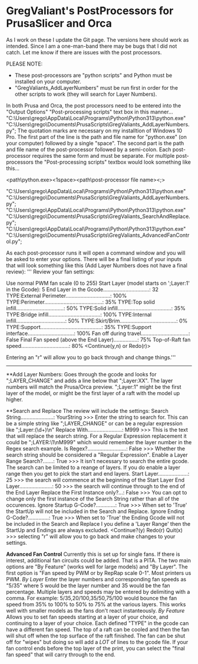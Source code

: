 # GregValiant's PostProcessors for PrusaSlicer and Orca

As I work on these I update the Git page.  The versions here should work as intended.  Since I am a one-man-band there may be bugs that I did not catch.  Let me know if there are issues with the post processors.

PLEASE NOTE:
- These post-processors are "python scripts" and Python must be installed on your computer. 
- "GregValiants_AddLayerNumbers" must be run first in order for the other scripts to work (they will search for Layer Numbers).

In both Prusa and Orca, the post processors need to be entered into the "Output Options" "Post-processing scripts" text box in this manner...
"C:\Users\grego\AppData\Local\Programs\Python\Python313\python.exe" "C:\Users\grego\Documents\PrusaScripts\GregValiants_AddLayerNumbers.py";
The quotation marks are necessary on my installtion of Windows 10 Pro.
The first part of the line is the path and file name for "python.exe" (on your computer) followed by a single "space".
The second part is the path and file name of the post-processor followed by a semi-colon.
Each post-processor requires the same form and must be separate.
For multiple post-processors the "Post-processing scripts" textbox would look something like this...

<path\python.exe><1space><path\post-processor file name><;>

"C:\Users\grego\AppData\Local\Programs\Python\Python313\python.exe" "C:\Users\grego\Documents\PrusaScripts\GregValiants_AddLayerNumbers.py";
"C:\Users\grego\AppData\Local\Programs\Python\Python313\python.exe" "C:\Users\grego\Documents\PrusaScripts\GregValiants_SearchAndReplace.py";
"C:\Users\grego\AppData\Local\Programs\Python\Python313\python.exe" "C:\Users\grego\Documents\PrusaScripts\GregValiants_AdvancedFanControl.py";

As each post-processor runs it will open a command window and you will be asked to enter your options.  There will be a final listing of your inputs that will look something like this (Add Layer Numbers does not have a final review):
'''
Review your fan settings:

Use normal PWM fan scale (0 to 255)
Start Layer (model starts on ';Layer:1' in the Gcode): 5
End Layer in the Gcode...............................: 32
TYPE:External Perimeter..............................: 100%
TYPE:Perimeter.......................................: 35%
TYPE:Top solid infill................................: 50%
TYPE:Solid infill....................................: 35%
TYPE:Bridge infill...................................: 100%
TYPE:Internal infill.................................: 50%
TYPE:Skirt/Brim......................................: 0%
TYPE:Support.........................................: 35%
TYPE:Support interface...............................: 100%
Fan off during travel................................: False
Final Fan speed (above the End Layer)................: 75%
Top-of-Raft fan speed................................: 80%
 <Continue(y,n) or Redo(r)>

Entering an "r" will allow you to go back through and change things.'''
 
-----------------------------------------------------------------------------
**Add Layer Numbers:
Goes through the gcode and looks for ";LAYER_CHANGE" and adds a line below that ";Layer:XX".
The layer numbers will match the Prusa/Orca preview.  ";Layer:1" might be the first layer of the model, or might be the first layer of a raft with the model up higher.

**Search and Replace
The review will include the settings:
Search String......................: YourString >>> Enter the string to search for.  This can be a simple string like ";LAYER_CHANGE" or can be a regular expression like  ";Layer:(\d+)\n"
Replace With.......................: M999 >>> This is the text that will replace the search string.  For a Regular Expression replacement it could be ";LAYER:\1\nM999" which would remember the layer number in the Regex search example.
Is Regex?..........................: False >>> Whether the search string should be considered a "Regular Expression".
Enable a Layer Range Search?.......: True >>> It isn't necessary to search the entire gcode.  The search can be limited to a reange of layers.  If you do enable a layer range then you get to pick the start and end layers.
    Start Layer....................: 25 >>> the search will commence at the beginning of the Start Layer
    End Layer......................: 50 >>> the search will continue through to the end of the End Layer
Replace the First Instance only?...: False >>> You can opt to change only the first instance of the Search String rather than all of the occurences.
Ignore Startup G-Code?.............: True >>> When set to 'True' the StartUp will not be included in the Search and Replace.
Ignore Ending G-Code?..............: True >>> When set to 'True' the Ending Gcode will not be included in the Search and Replace
I you define a 'Layer Range' then the StartUp and Endings are always excluded.
 <Continue?(y)  Redo(r)  Quit(x) >>> selecting "r" will allow you to go back and make changes to your settings.
 
**Advanced Fan Control**
Currently this is set up for single fans.  If there is interest, additional fan circuits could be added.  That is a PITA.
The two main options are "By Feature" (works well for large models) and "By Layer".
The first option is "Fan speed by PWM or by RepRap scale 0-1".  Most printers us PWM.
*By Layer*
Enter the layer numbers and corresponding fan speeds as "5/35" where 5 would be the layer number and 35 would be the fan percentage.  Multiple layers and speeds may be entered by delimiting with a comma.  For example:  5/35,20/100,35/50,75/100 would bounce the fan speed from 35% to 100% to 50% to 75% at the various layers.  This works well with smaller models as the fans don't react instanteously.
*By Feature*
Allows you to set fan speeds starting at a layer of your choice, and continuing to a layer of your choice.  Each defined "TYPE" in the gcode can have a different fan speed.
The top of a raft can be cooled and then the fan will shut off when the top surface of the raft finished.
The fan can be shut off for "wipes" but doing so will add a _LOT_ of lines to the gcode file.
If your fan control ends before the top layer of the print, you can select the "final fan speed" that will carry through to the end.

